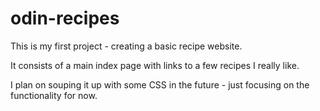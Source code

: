 # odin-recipes

This is my first project - creating a basic recipe website.

It consists of a main index page with links to a few recipes I really like. 

I plan on souping it up with some CSS in the future - just focusing on the functionality for now.